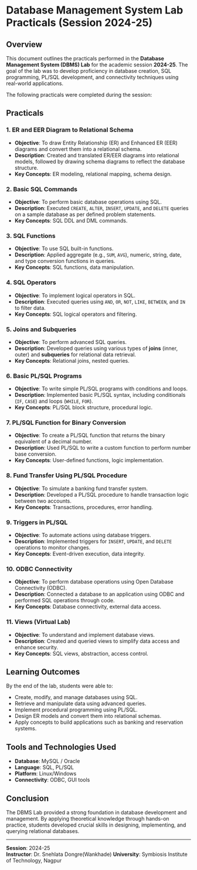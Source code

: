 # Database Management System Lab Practicals (Session 2024-25)

## Overview
This document outlines the practicals performed in the **Database Management System (DBMS) Lab** for the academic session **2024-25**. The goal of the lab was to develop proficiency in database creation, SQL programming, PL/SQL development, and connectivity techniques using real-world applications.

The following practicals were completed during the session:

## Practicals

### 1. **ER and EER Diagram to Relational Schema**
- **Objective**: To draw Entity Relationship (ER) and Enhanced ER (EER) diagrams and convert them into a relational schema.
- **Description**: Created and translated ER/EER diagrams into relational models, followed by drawing schema diagrams to reflect the database structure.
- **Key Concepts**: ER modeling, relational mapping, schema design.

### 2. **Basic SQL Commands**
- **Objective**: To perform basic database operations using SQL.
- **Description**: Executed `CREATE`, `ALTER`, `INSERT`, `UPDATE`, and `DELETE` queries on a sample database as per defined problem statements.
- **Key Concepts**: SQL DDL and DML commands.

### 3. **SQL Functions**
- **Objective**: To use SQL built-in functions.
- **Description**: Applied aggregate (e.g., `SUM`, `AVG`), numeric, string, date, and type conversion functions in queries.
- **Key Concepts**: SQL functions, data manipulation.

### 4. **SQL Operators**
- **Objective**: To implement logical operators in SQL.
- **Description**: Executed queries using `AND`, `OR`, `NOT`, `LIKE`, `BETWEEN`, and `IN` to filter data.
- **Key Concepts**: SQL logical operators and filtering.

### 5. **Joins and Subqueries**
- **Objective**: To perform advanced SQL queries.
- **Description**: Developed queries using various types of **joins** (inner, outer) and **subqueries** for relational data retrieval.
- **Key Concepts**: Relational joins, nested queries.

### 6. **Basic PL/SQL Programs**
- **Objective**: To write simple PL/SQL programs with conditions and loops.
- **Description**: Implemented basic PL/SQL syntax, including conditionals (`IF`, `CASE`) and loops (`WHILE`, `FOR`).
- **Key Concepts**: PL/SQL block structure, procedural logic.

### 7. **PL/SQL Function for Binary Conversion**
- **Objective**: To create a PL/SQL function that returns the binary equivalent of a decimal number.
- **Description**: Used PL/SQL to write a custom function to perform number base conversion.
- **Key Concepts**: User-defined functions, logic implementation.

### 8. **Fund Transfer Using PL/SQL Procedure**
- **Objective**: To simulate a banking fund transfer system.
- **Description**: Developed a PL/SQL procedure to handle transaction logic between two accounts.
- **Key Concepts**: Transactions, procedures, error handling.

### 9. **Triggers in PL/SQL**
- **Objective**: To automate actions using database triggers.
- **Description**: Implemented triggers for `INSERT`, `UPDATE`, and `DELETE` operations to monitor changes.
- **Key Concepts**: Event-driven execution, data integrity.

### 10. **ODBC Connectivity**
- **Objective**: To perform database operations using Open Database Connectivity (ODBC).
- **Description**: Connected a database to an application using ODBC and performed SQL operations through code.
- **Key Concepts**: Database connectivity, external data access.

### 11. **Views (Virtual Lab)**
- **Objective**: To understand and implement database views.
- **Description**: Created and queried views to simplify data access and enhance security.
- **Key Concepts**: SQL views, abstraction, access control.

## Learning Outcomes
By the end of the lab, students were able to:
- Create, modify, and manage databases using SQL.
- Retrieve and manipulate data using advanced queries.
- Implement procedural programming using PL/SQL.
- Design ER models and convert them into relational schemas.
- Apply concepts to build applications such as banking and reservation systems.

## Tools and Technologies Used
- **Database**: MySQL / Oracle
- **Language**: SQL, PL/SQL
- **Platform**: Linux/Windows
- **Connectivity**: ODBC, GUI tools

## Conclusion
The DBMS Lab provided a strong foundation in database development and management. By applying theoretical knowledge through hands-on practice, students developed crucial skills in designing, implementing, and querying relational databases.

---

**Session**: 2024-25  
**Instructor**: Dr. Snehlata Dongre(Wankhade)
**University**: Symbiosis Institute of Technology, Nagpur
